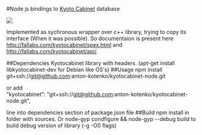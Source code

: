 #Node js bindings to [Kyoto Cabinet](http://fallabs.com/kyotocabinet/) database

<img src="https://api.travis-ci.org/anton-kotenko/kyotocabinet-node.svg?branch=node-0.12-support"/>

Implemented as sychronous wrapper over c++ library, trying to copy its interface (When it was possible). So documentaion is present here http://fallabs.com/kyotocabinet/spex.html and http://fallabs.com/kyotocabinet/api/.

##Dependencies
Kyotocabinet library with headers. (apt-get install libkyotocabinet-dev for Debian like OS's)
##Usage
npm install git+ssh://git@github.com:anton-kotenko/kyotocabinet-node.git

or add  
"kyotocabinet": "git+ssh://git@github.com:anton-kotenko/kyotocabinet-node.git",

line into dependencies section of package.json file
##Build
npm install
in folder with sources.
Or
node-gyp condfigure && node-gyp --debug build
to build debug version of library (-g -O0 flags)
